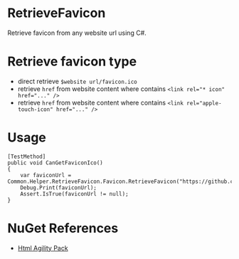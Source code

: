 # RetrieveFavicon
Retrieve favicon from any website url using C#.

# Retrieve favicon type
* direct retrieve `$website url/favicon.ico`
* retrieve `href` from website content where contains `<link rel="* icon" href="..." />`
* retrieve `href` from website content where contains `<link rel="apple-touch-icon" href="..." />`

# Usage

```
[TestMethod]
public void CanGetFaviconIco()
{
    var faviconUrl = Common.Helper.RetrieveFavicon.Favicon.RetrieveFavicon("https://github.com/parryqiu");
    Debug.Print(faviconUrl);
    Assert.IsTrue(faviconUrl != null);
}
```

# NuGet References
* [Html Agility Pack](https://www.nuget.org/packages/HtmlAgilityPack)
